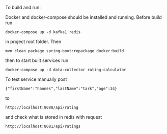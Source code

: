 To build and run:

Docker and docker-compose should be installed and running.
Before build run 

    docker-compose up -d kafka1 redis

in project root folder. Then

    mvn clean package spring-boot:repackage docker:build
    
then to start built services run

    docker-compose up -d data-collector rating-calculator
    
To test service manually post

    {"firstName":"hannes","lastName":"tark","age":34}
    
to

    http://localhost:8080/api/rating
    
and check what is stored in redis with request

    http://localhost:8081/api/ratings
    